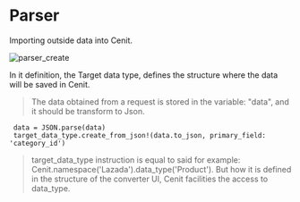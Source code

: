 # Parser

Importing outside data into Cenit.

![parser_create](https://user-images.githubusercontent.com/30662690/63621014-ea7d8c80-c5c0-11e9-8583-62e1cad0c721.png)

In it definition, the Target data type, defines the structure where the data will be saved in Cenit.

> The data obtained from a request is stored in the variable: "data", and it should be transform to Json.

```
 data = JSON.parse(data)
 target_data_type.create_from_json!(data.to_json, primary_field: 'category_id')

```

> target_data_type instruction is equal to said for example: Cenit.namespace('Lazada').data_type('Product'). But how it is defined in the structure of the converter UI, Cenit facilities the access to data_type.